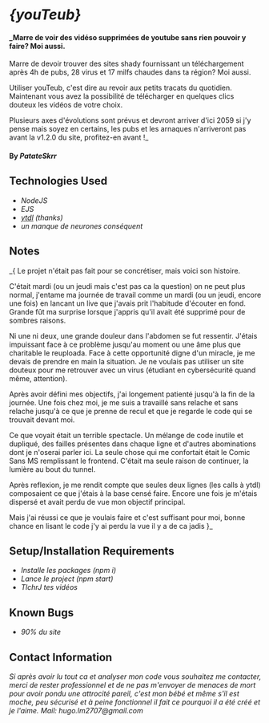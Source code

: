 # _{youTeub}_

#### _Marre de voir des vidéso supprimées de youtube sans rien pouvoir y faire? Moi aussi.
Marre de devoir trouver des sites shady fournissant un téléchargement après 4h de pubs, 28 virus et 17 milfs chaudes dans ta région? Moi aussi.

Utiliser youTeub, c'est dire au revoir aux petits tracats du quotidien. Maintenant vous avez la possibilité de télécharger en quelques clics douteux les vidéos de votre choix. 

Plusieurs axes d'évolutions sont prévus et devront arriver d'ici 2059 si j'y pense mais soyez en certains, les pubs et les arnaques n'arriveront pas avant la v1.2.0 du site, profitez-en avant !_

#### By _**PatateSkrr**_

## Technologies Used

* _NodeJS_
* _EJS_
* _[ytdl](https://www.npmjs.com/package/ytdl-core) (thanks)_
* _un manque de neurones conséquent_

## Notes

_{
Le projet n'était pas fait pour se concrétiser, mais voici son histoire.

C'était mardi (ou un jeudi mais c'est pas ca la question) on ne peut plus normal, j'entame ma journée de travail comme un mardi (ou un jeudi, encore une fois) en lancant un live que j'avais prit l'habitude d'écouter en fond. Grande fût ma surprise lorsque j'appris qu'il avait été supprimé pour de sombres raisons. 

Ni une ni deux, une grande douleur dans l'abdomen se fut ressentir. J'étais impuissant face à ce problème jusqu'au moment ou une âme plus que charitable le reuploada. Face à cette opportunité digne d'un miracle, je me devais de prendre en main la situation. Je ne voulais pas utiliser un site douteux pour me retrouver avec un virus (étudiant en cybersécurité quand même, attention).

Après avoir défini mes objectifs, j'ai longement patienté jusqu'à la fin de la journée. Une fois chez moi, je me suis a travaillé sans relache et sans relache jusqu'à ce que je prenne de recul et que je regarde le code qui se trouvait devant moi.

Ce que voyait était un terrible spectacle. Un mélange de code inutile et dupliqué, des failles présentes dans chaque ligne et d'autres abominations dont je n'oserai parler ici. La seule chose qui me confortait était le Comic Sans MS remplissant le frontend. C'était ma seule raison de continuer, la lumière au bout du tunnel. 

Après reflexion, je me rendit compte que seules deux lignes (les calls à ytdl) composaient ce que j'étais à la base censé faire.
Encore une fois je m'étais dispersé et avait perdu de vue mon objectif principal.

Mais j'ai réussi ce que je voulais faire et c'est suffisant pour moi, bonne chance en lisant le code j'y ai perdu la vue il y a de ca jadis
}_

## Setup/Installation Requirements

* _Installe les packages (npm i)_
* _Lance le project (npm start)_
* _TlchrJ tes vidéos_


## Known Bugs

* _90% du site_

## Contact Information

_Si après avoir lu tout ca et analyser mon code vous souhaitez me contacter, merci de rester professionnel et de ne pas m'envoyer de menaces de mort pour avoir pondu une attrocité pareil, c'est mon bébé et même s'il est moche, peu sécurisé et à peine fonctionnel il fait ce pourquoi il a été créé et je l'aime.
Mail: hugo.lm2707@gmail.com_
